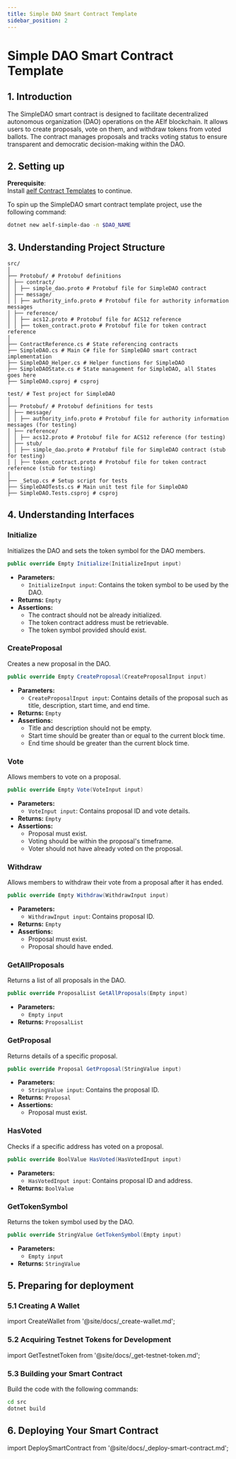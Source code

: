 ```yaml
---
title: Simple DAO Smart Contract Template
sidebar_position: 2
---
```


# Simple DAO Smart Contract Template

## 1. Introduction

The SimpleDAO smart contract is designed to facilitate decentralized autonomous organization (DAO) operations on the AElf blockchain. It allows users to create proposals, vote on them, and withdraw tokens from voted ballots. The contract manages proposals and tracks voting status to ensure transparent and democratic decision-making within the DAO.

## 2. Setting up

**Prerequisite**:  
Install [aelf Contract Templates](index.md) to continue.

To spin up the SimpleDAO smart contract template project, use the following command:
```bash title="Terminal"
dotnet new aelf-simple-dao -n $DAO_NAME
```

## 3. Understanding Project Structure
```text title="SimpleDAO Project Structure"
src/
│
├── Protobuf/ # Protobuf definitions
│ ├── contract/
│ │ ├── simple_dao.proto # Protobuf file for SimpleDAO contract
│ ├── message/
│ │ ├── authority_info.proto # Protobuf file for authority information messages
│ ├── reference/
│ │ ├── acs12.proto # Protobuf file for ACS12 reference
│ │ ├── token_contract.proto # Protobuf file for token contract reference
│
├── ContractReference.cs # State referencing contracts
├── SimpleDAO.cs # Main C# file for SimpleDAO smart contract implementation
├── SimpleDAO_Helper.cs # Helper functions for SimpleDAO
├── SimpleDAOState.cs # State management for SimpleDAO, all States goes here
├── SimpleDAO.csproj # csproj

test/ # Test project for SimpleDAO
│
├── Protobuf/ # Protobuf definitions for tests
│ ├── message/
│ │ ├── authority_info.proto # Protobuf file for authority information messages (for testing)
│ ├── reference/
│ │ ├── acs12.proto # Protobuf file for ACS12 reference (for testing)
│ ├── stub/
│ │ ├── simple_dao.proto # Protobuf file for SimpleDAO contract (stub for testing)
│ │ ├── token_contract.proto # Protobuf file for token contract reference (stub for testing)
│
├── _Setup.cs # Setup script for tests
├── SimpleDAOTests.cs # Main unit test file for SimpleDAO
├── SimpleDAO.Tests.csproj # csproj
```

## 4. Understanding Interfaces

### Initialize
Initializes the DAO and sets the token symbol for the DAO members.
```csharp
public override Empty Initialize(InitializeInput input)
```
- **Parameters:**
  - `InitializeInput input`: Contains the token symbol to be used by the DAO.
- **Returns:** `Empty`
- **Assertions:**
  - The contract should not be already initialized.
  - The token contract address must be retrievable.
  - The token symbol provided should exist.

### CreateProposal
Creates a new proposal in the DAO.
```csharp
public override Empty CreateProposal(CreateProposalInput input)
```
- **Parameters:**
  - `CreateProposalInput input`: Contains details of the proposal such as title, description, start time, and end time.
- **Returns:** `Empty`
- **Assertions:**
  - Title and description should not be empty.
  - Start time should be greater than or equal to the current block time.
  - End time should be greater than the current block time.

### Vote
Allows members to vote on a proposal.
```csharp
public override Empty Vote(VoteInput input)
```
- **Parameters:**
  - `VoteInput input`: Contains proposal ID and vote details.
- **Returns:** `Empty`
- **Assertions:**
  - Proposal must exist.
  - Voting should be within the proposal's timeframe.
  - Voter should not have already voted on the proposal.

### Withdraw
Allows members to withdraw their vote from a proposal after it has ended.
```csharp
public override Empty Withdraw(WithdrawInput input)
```
- **Parameters:**
  - `WithdrawInput input`: Contains proposal ID.
- **Returns:** `Empty`
- **Assertions:**
  - Proposal must exist.
  - Proposal should have ended.

### GetAllProposals
Returns a list of all proposals in the DAO.
```csharp
public override ProposalList GetAllProposals(Empty input)
```
- **Parameters:**
  - `Empty input`
- **Returns:** `ProposalList`

### GetProposal
Returns details of a specific proposal.
```csharp
public override Proposal GetProposal(StringValue input)
```
- **Parameters:**
  - `StringValue input`: Contains the proposal ID.
- **Returns:** `Proposal`
- **Assertions:**
  - Proposal must exist.

### HasVoted
Checks if a specific address has voted on a proposal.
```csharp
public override BoolValue HasVoted(HasVotedInput input)
```
- **Parameters:**
  - `HasVotedInput input`: Contains proposal ID and address.
- **Returns:** `BoolValue`

### GetTokenSymbol
Returns the token symbol used by the DAO.
```csharp
public override StringValue GetTokenSymbol(Empty input)
```
- **Parameters:**
  - `Empty input`
- **Returns:** `StringValue`

## 5. Preparing for deployment

### 5.1 Creating A Wallet

import CreateWallet from '@site/docs/\_create-wallet.md';

<CreateWallet/>

### 5.2 Acquiring Testnet Tokens for Development

import GetTestnetToken from '@site/docs/\_get-testnet-token.md';

<GetTestnetToken/>

### 5.3 Building your Smart Contract

Build the code with the following commands:

```bash title="Terminal"
cd src
dotnet build
```

## 6. Deploying Your Smart Contract

import DeploySmartContract from '@site/docs/\_deploy-smart-contract.md';

<DeploySmartContract/>